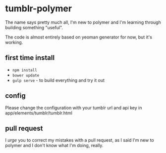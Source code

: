 # tumblr-polymer

The name says pretty much all, I'm new to polymer and I'm learning through building something "useful".

The code is almost entirely based on yeoman generator for now, but it's working.

## first time install

- `npm install`
- `bower update`
- `gulp serve` - to build everything and try it out

## config

Please change the configuration with your tumblr url and api key in app/elements/tumblr/tumblr.html

## pull request

I *urge* you to correct my mistakes with a pull request, as I said I'm new to polymer and I don't know what I'm doing, really.


